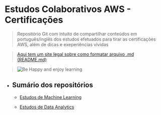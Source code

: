 <h1>Estudos Colaborativos AWS - Certificações</h1>

>Repositório Git com intuito de compartilhar conteúdos em português/inglês dos estudos efetuados para tirar as certificações AWS, além de dicas e exeperiências vividas

>[Aqui tem um site legal sobre como formatar arquivo .md (README.md)](https://www.markdownguide.org/basic-syntax/)


>![Be Happy and enjoy learning](https://d33wubrfki0l68.cloudfront.net/e7ed9fe4bafe46e275c807d63591f85f9ab246ba/e2d28/assets/images/tux.png)

- <h2>Sumário dos repositórios </h2>

    - [Estudos de Machine Learning](https://github.com/viaconsulting/via-university/tree/master/Machine%20Learning%20Study#machine-learning---aws-certificate-study-)

    - [Estudos de Data Analytics](https://github.com/viaconsulting/via-university/tree/master/Data%20Analytics%20Study#data-analytics---aws-certificate-study-)
